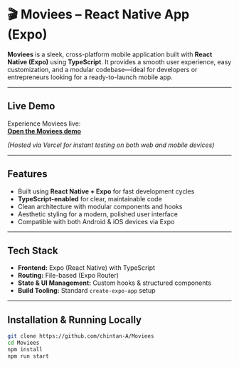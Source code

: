 # 🎬 Moviees – React Native App (Expo)

**Moviees** is a sleek, cross-platform mobile application built with **React Native (Expo)** using **TypeScript**. It provides a smooth user experience, easy customization, and a modular codebase—ideal for developers or entrepreneurs looking for a ready-to-launch mobile app.

---

##  Live Demo
Experience Moviees live:  
[**Open the Moviees demo**](https://moviees-three.vercel.app)

*(Hosted via Vercel for instant testing on both web and mobile devices)*

---

##  Features
- Built using **React Native + Expo** for fast development cycles  
- **TypeScript-enabled** for clear, maintainable code  
- Clean architecture with modular components and hooks  
- Aesthetic styling for a modern, polished user interface  
- Compatible with both Android & iOS devices via Expo

---

##  Tech Stack
- **Frontend:** Expo (React Native) with TypeScript  
- **Routing:** File-based (Expo Router)  
- **State & UI Management:** Custom hooks & structured components  
- **Build Tooling:** Standard `create-expo-app` setup

---

##  Installation & Running Locally

```bash
git clone https://github.com/chintan-A/Moviees
cd Moviees
npm install
npm run start
